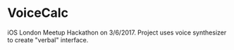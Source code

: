 # VoiceCalc
iOS London Meetup Hackathon on 3/6/2017. Project uses voice synthesizer to create "verbal" interface. 

